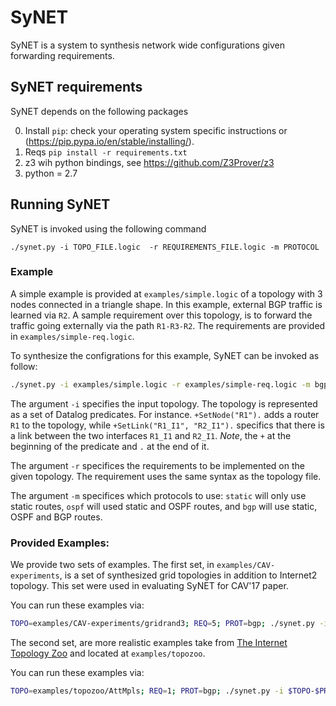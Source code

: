 # SyNET

SyNET is a system to synthesis network wide configurations given forwarding requirements.

## SyNET requirements

SyNET depends on the following packages

0. Install `pip`: check your operating system specific instructions or (https://pip.pypa.io/en/stable/installing/).
1. Reqs `pip install -r requirements.txt`
2. z3 wih python bindings, see https://github.com/Z3Prover/z3
3. python = 2.7


## Running SyNET

SyNET is invoked using the following command

```./synet.py -i TOPO_FILE.logic  -r REQUIREMENTS_FILE.logic -m PROTOCOL```


### Example

A simple example is provided at `examples/simple.logic` of a topology with 3 nodes connected in a triangle shape.
In this example, external BGP traffic is learned via `R2`.
A sample requirement over this topology, is to forward the traffic going externally via the path `R1-R3-R2`.
The requirements are provided in `examples/simple-req.logic`.

To synthesize the configrations for this example, SyNET can be invoked as follow:

```bash
./synet.py -i examples/simple.logic -r examples/simple-req.logic -m bgp
```

The argument `-i` specifies the input topology. The topology is represented as a set of Datalog predicates.
For instance. `+SetNode("R1").` adds a router `R1` to the topology, while `+SetLink("R1_I1", "R2_I1").`
specifics that there is a link between the two interfaces `R1_I1` and `R2_I1`.
_Note_, the `+` at the beginning of the predicate and `.` at the end of it.


The argument `-r` specifices the requirements to be implemented on the given topology.
The requirement uses the same syntax as the topology file.

The argument `-m` specifices which protocols to use: `static` will only use static routes,
`ospf` will used static and OSPF routes, and `bgp` will use static, OSPF and BGP routes.
 



### Provided Examples:
We provide two sets of examples. The first set, in `examples/CAV-experiments`, is a set of synthesized grid topologies
in addition to Internet2 topology. This set were used in evaluating SyNET for CAV'17 paper.

You can run these examples via:

```bash
TOPO=examples/CAV-experiments/gridrand3; REQ=5; PROT=bgp; ./synet.py -i $TOPO-$PROT-$REQ.logic -r $TOPO-$PROT-$REQ-req.logic -m $PROT
```


The second set, are more realistic examples take from [The Internet Topology Zoo](http://www.topology-zoo.org/) and located
at `examples/topozoo`.

You can run these examples via:

```bash
TOPO=examples/topozoo/AttMpls; REQ=1; PROT=bgp; ./synet.py -i $TOPO-$PROT-$REQ.logic -r $TOPO-$PROT-$REQ-req.logic -m $PROT
```

